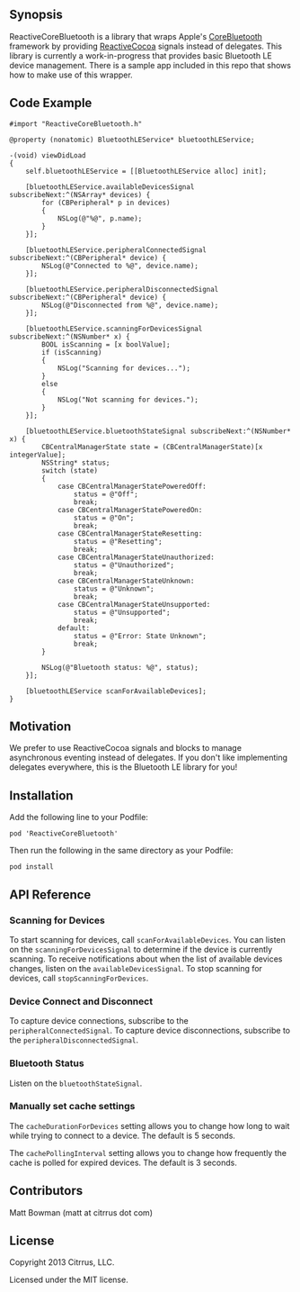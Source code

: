 ## Synopsis

ReactiveCoreBluetooth is a library that wraps Apple's [CoreBluetooth](http://developer.apple.com/library/ios/#documentation/CoreBluetooth/Reference/CoreBluetooth_Framework/_index.html) framework by providing [ReactiveCocoa](https://github.com/ReactiveCocoa/ReactiveCocoa) signals instead of delegates. This library is currently a work-in-progress that provides basic Bluetooth LE device management. There is a sample app included in this repo that shows how to make use of this wrapper.

## Code Example

	#import "ReactiveCoreBluetooth.h"
    
    @property (nonatomic) BluetoothLEService* bluetoothLEService;

    -(void) viewDidLoad
    {
	    self.bluetoothLEService = [[BluetoothLEService alloc] init];

	    [bluetoothLEService.availableDevicesSignal subscribeNext:^(NSArray* devices) {
	        for (CBPeripheral* p in devices)
	        {
	        	NSLog(@"%@", p.name);
	        }
	    }];

	    [bluetoothLEService.peripheralConnectedSignal subscribeNext:^(CBPeripheral* device) {
        	NSLog(@"Connected to %@", device.name);
	    }];

	    [bluetoothLEService.peripheralDisconnectedSignal subscribeNext:^(CBPeripheral* device) {
        	NSLog(@"Disconnected from %@", device.name);
	    }];

	    [bluetoothLEService.scanningForDevicesSignal subscribeNext:^(NSNumber* x) {
	    	BOOL isScanning = [x boolValue];
	    	if (isScanning)
	    	{
	    		NSLog("Scanning for devices...");
	    	}
	    	else
	    	{
	    		NSLog("Not scanning for devices.");
	    	}
		}];

	    [bluetoothLEService.bluetoothStateSignal subscribeNext:^(NSNumber* x) {
	        CBCentralManagerState state = (CBCentralManagerState)[x integerValue];
	        NSString* status;
	        switch (state)
	        {
	            case CBCentralManagerStatePoweredOff:
	                status = @"Off";
	                break;
	            case CBCentralManagerStatePoweredOn:
	                status = @"On";
	                break;
	            case CBCentralManagerStateResetting:
	                status = @"Resetting";
	                break;
	            case CBCentralManagerStateUnauthorized:
	                status = @"Unauthorized";
	                break;
	            case CBCentralManagerStateUnknown:
	                status = @"Unknown";
	                break;
	            case CBCentralManagerStateUnsupported:
	                status = @"Unsupported";
	                break;
	            default:
	                status = @"Error: State Unknown";
	                break;
	        }

	        NSLog(@"Bluetooth status: %@", status);
	    }];

	    [bluetoothLEService scanForAvailableDevices];
    }

## Motivation

We prefer to use ReactiveCocoa signals and blocks to manage asynchronous eventing instead of delegates. If you don't like implementing delegates everywhere, this is the Bluetooth LE library for you!

## Installation

Add the following line to your Podfile:

	pod 'ReactiveCoreBluetooth'

Then run the following in the same directory as your Podfile:

	pod install

## API Reference

### Scanning for Devices

To start scanning for devices, call `scanForAvailableDevices`. You can listen on the `scanningForDevicesSignal` to determine if the device is currently scanning. To receive notifications about when the list of available devices changes, listen on the `availableDevicesSignal`. To stop scanning for devices, call `stopScanningForDevices`.

### Device Connect and Disconnect

To capture device connections, subscribe to the `peripheralConnectedSignal`. To capture device disconnections, subscribe to the `peripheralDisconnectedSignal`.

### Bluetooth Status

Listen on the `bluetoothStateSignal`.

### Manually set cache settings

The `cacheDurationForDevices` setting allows you to change how long to wait while trying to connect to a device. The default is 5 seconds.

The `cachePollingInterval` setting allows you to change how frequently the cache is polled for expired devices. The default is 3 seconds.

## Contributors

Matt Bowman (matt at citrrus dot com)

## License

Copyright 2013 Citrrus, LLC.

Licensed under the MIT license.